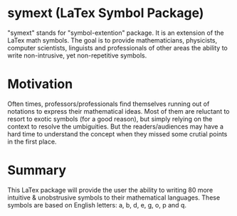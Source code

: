 symext (LaTex Symbol Package)
===============================

"symext" stands for "symbol-extention" package. It is an extension of the LaTex math symbols. The goal is to provide mathematicians, physicists, computer scientists,  linguists and professionals of other areas the ability to write non-intrusive, yet non-repetitive symbols. 

Motivation
============
Often times, professors/professionals find themselves running out of notations to express their mathematical ideas. Most of them are reluctant to resort to exotic symbols (for a good reason), but simply relying on the context to resolve the umbiguities. But the readers/audiences may have a hard time to understand the concept when they missed some crutial points in the first place. 

Summary 
========
This LaTex package will provide the user the ability to writing 80 more intuitive & unobstrusive symbols to their mathematical languages. These symbols are based on English letters: a, b, d, e, g, o, p and q.
